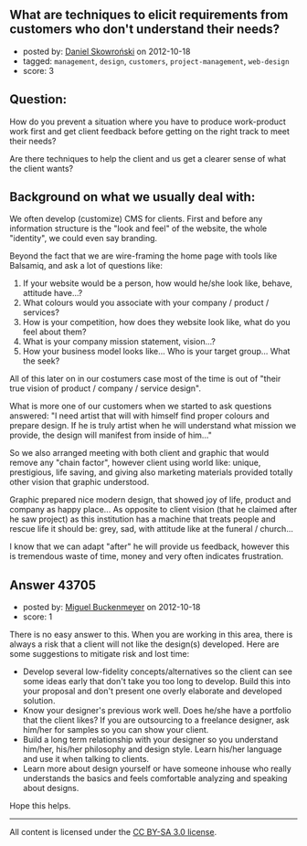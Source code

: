 ## What are techniques to elicit requirements from customers who don't understand their needs?

- posted by: [Daniel Skowroński](https://stackexchange.com/users/-1/13388-daniel-skowro-ski) on 2012-10-18
- tagged: `management`, `design`, `customers`, `project-management`, `web-design`
- score: 3

**Question:**
--

How do you prevent a situation where you have to produce work-product work first and get client feedback before getting on the right track to meet their needs?

Are there techniques to help the client and us get a clearer sense of what the client wants?

**Background** on what we usually deal with:
--
We often develop (customize) CMS for clients. First and before any information structure is the "look and feel" of the website, the whole "identity", we could even say branding.

Beyond the fact that we are wire-framing the home page with tools like Balsamiq, and ask a lot of questions like:

1. If your website would be a person, how would he/she look like, behave, attitude have...?
2. What colours would you associate with your company / product / services?
3. How is your competition, how does they website look like, what do you feel about them?
4. What is your company mission statement, vision...?
5. How your business model looks like... Who is your target group... What the seek?

All of this later on in our costumers case most of the time is out of "their true vision of product / company / service design".

What is more one of our customers when we started to ask questions answered: "I need artist that will with himself find proper colours and prepare design. If he is truly artist when he will understand what mission we provide, the design will manifest from inside of him..."

So we also arranged meeting with both client and graphic that would remove any "chain factor", however client using world like: unique, prestigious, life saving, and giving also marketing materials provided totally other vision that graphic understood.

Graphic prepared nice modern design, that showed joy of life, product and company as happy place... As opposite to client vision (that he claimed after he saw project) as this institution has a machine that treats people and rescue life it should be: grey, sad, with attitude like at the funeral / church...

I know that we can adapt "after" he will provide us feedback, however this is tremendous waste of time, money and very often indicates frustration.


## Answer 43705

- posted by: [Miguel Buckenmeyer](https://stackexchange.com/users/-1/2383-miguel-buckenmeyer) on 2012-10-18
- score: 1

There is no easy answer to this. When you are working in this area, there is always a risk that a client will not like the design(s) developed. Here are some suggestions to mitigate risk and lost time:

 - Develop several low-fidelity concepts/alternatives so the client can see some ideas early that don't take you too long to develop. Build this into your proposal and don't present one overly elaborate and developed solution.
 - Know your designer's previous work well. Does he/she have a portfolio that the client likes? If you are outsourcing to a freelance designer, ask him/her for samples so you can show your client. 
 - Build a long term relationship with your designer so you understand him/her, his/her philosophy and design style. Learn his/her language and use it when talking to clients.
 - Learn more about design yourself or have someone inhouse who really understands the basics and feels comfortable analyzing and speaking about designs.

Hope this helps.



---

All content is licensed under the [CC BY-SA 3.0 license](https://creativecommons.org/licenses/by-sa/3.0/).
